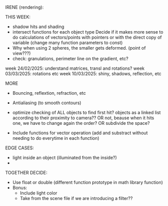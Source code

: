 IRENE (rendering):

THIS WEEK:
- shadow hits and shading
- intersect functions for each object type
Decide if it makes more sense to do calculations of vectors/points with pointers or with the direct copy of variable (change many function parameters to const)
- Why when using 2 spheres, the smaller gets deformed. (point of view???)
- check: granulations, perimeter line on the gradient, etc?

week 24/02/2025: understand matrices, transl and rotations?
week 03/03/2025: rotations etc
week 10/03/2025: shiny, shadows, reflection, etc

MORE
- Bouncing, reflextion, refraction, etc
- Antialiasing (to smooth contours)
- optimize checking of ALL objects to find first hit? objects as a linked list according to their proximity to camera?? OR not, beause when it hits one, we have to change again the order? OR subdivide the space?

- Include functions for vector operation (add and substract without needing to do everytime in each function)

EDGE CASES:
- light inside an object (illuminated from the inside?)
- 


TOGETHER DECIDE:
- Use float or double (different function prototype in math library function)
- Bonus:
	- Include light color
	- Take from the scene file if we are introducing a filter??
